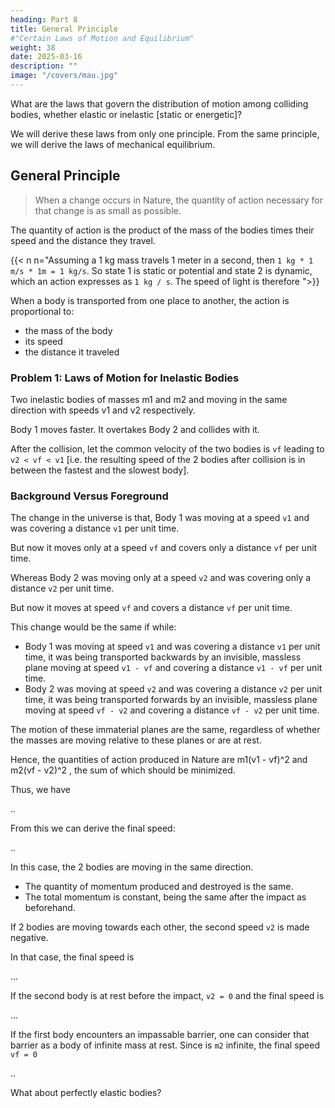 ```yaml
---
heading: Part 8
title: General Principle
#"Certain Laws of Motion and Equilibrium"
weight: 38
date: 2025-03-16
description: ""
image: "/covers/mau.jpg"
---
```



What are the laws that govern the distribution of motion among colliding bodies, whether elastic or inelastic [static or energetic]?

We will derive these laws from only one principle. From the same principle, we will derive the laws of mechanical equilibrium.


## General Principle

> When a change occurs in Nature, the quantity of action necessary for that change is as small as possible.

The quantity of action is the product of the mass of the bodies times their speed and the distance they travel.

{{< n n="Assuming a 1 kg mass travels 1 meter in a second, then `1 kg * 1 m/s * 1m = 1 kg/s`. So state 1 is static or potential and state 2 is dynamic, which an action expresses as `1 kg / s`. The speed of light is therefore ">}}



When a body is transported from one place to another, the action is proportional to:
- the mass of the body
- its speed
- the distance it traveled

 <!-- over which it is transported. -->

### Problem 1: Laws of Motion for Inelastic Bodies

Two inelastic bodies of masses m1 and m2 and moving in the same direction with speeds v1 and v2 respectively.

Body 1 moves faster. It overtakes Body 2 and collides with it.

After the collision, let the common velocity of the two bodies is `vf` leading to `v2 < vf < v1` [i.e. the resulting speed of the 2 bodies after collision is in between the fastest and the slowest body]. 



### Background Versus Foreground

The change in the universe is that, Body 1 was moving at a speed `v1` and was covering a distance `v1` per unit time.

But now it moves only at a speed `vf` and covers only a distance `vf` per unit time.

Whereas Body 2 was moving only at a speed `v2` and was covering only a distance `v2` per unit time. 

But now it moves at speed `vf` and covers a distance `vf` per unit time.

This change would be the same if while:
- Body 1 was moving at speed `v1` and was covering a distance `v1` per unit time, it was being transported backwards by an invisible, massless plane moving at speed `v1 - vf` and covering a distance `v1 - vf` per unit time.
- Body 2 was moving at speed `v2` and was covering a distance `v2` per unit time, it was being transported forwards by an invisible, massless plane moving at speed `vf - v2` and covering a distance `vf - v2` per unit time.

The motion of these immaterial planes are the same, regardless of whether the masses are moving relative to these planes or are at rest. 

Hence, the quantities of action produced in Nature are m1(v1 - vf)^2 and m2(vf - v2)^2 , the sum of which should be minimized. 


Thus, we have 

..

From this we can derive the final speed:

..

In this case, the 2 bodies are moving in the same direction. 
- The quantity of momentum produced and destroyed is the same.
- The total momentum is constant, being the same after the impact as beforehand. 

If 2 bodies are moving towards each other, the second speed `v2` is made negative.

In that case, the final speed is 

...

If the second body is at rest before the impact, `v2 = 0` and the final speed is

...

If the first body encounters an impassable barrier, one can consider that barrier as a body of infinite mass at rest. Since is `m2` infinite, the final speed `vf = 0`

..


What about perfectly elastic bodies?

